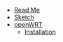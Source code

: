 * [Read Me](/README.md)
* [Sketch](/docs/sketch/README.md)
* [openWRT](/docs/openWRT/README.md)
  * [Installation](/docs/openWRT/Installation.md)